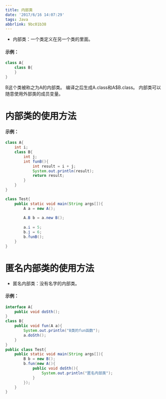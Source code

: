 ```yaml
---
title: 内部类
date: '2017/6/16 14:07:29'
tags: Java
abbrlink: 9bc01b38
---
```


* 内部类：一个类定义在另一个类的里面。

#### 示例： ####
>
```java
class A{
	class B{
	}
}
```
B这个类被称之为A的内部类。
编译之后生成A.class和A$B.class。
内部类可以随意使用外部类的成员变量。

# 内部类的使用方法 #
#### 示例： ####
```java
class A{
	int i;
	class B{
		int j;
		int funB(){
			int result = i + j;
			System.out.println(result);
			return result;
		}
	}
}

class Test{
	public static void main(String args[]){
		A a = new A();
		
		A.B b = a.new B();
		
		a.i = 5;
		b.j = 6;
		b.funB();
	}
}
```

# 匿名内部类的使用方法 #
* 匿名内部类：没有名字的内部类。
 
#### 示例： ####
```java
interface A{
	public void doSth();
}
class B{
	public void fun(A a){
		System.out.println("B类的fun函数");
		a.doSth();
	}
}
public class Test{
	public static void main(String args[]){
		B b = new B();
		b.fun(new A(){
			public void doSth(){
				System.out.println("匿名内部类");
			}
		});
	}
}
```